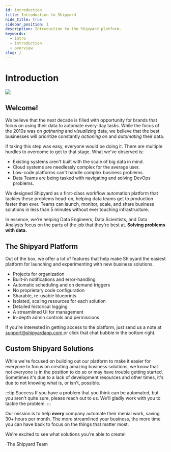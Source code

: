 ```yaml
---
id: introduction
title: Introduction to Shipyard
hide_title: true
sidebar_position: 1
description: Introduction to the Shipyard platform.
keywords:
  - intro
  - introduction
  - overview
slug: /
---
```


# Introduction

![](.gitbook/assets/logo-and-name-purple-1.png)

## Welcome!

We believe that the next decade is filled with opportunity for brands that focus on using their data to automate every-day tasks. While the focus of the 2010s was on _gathering_ and _visualizing_ data, we believe that the best businesses will prioritize constantly _actioning on_ and _automating_ their data.

If taking this step was easy, everyone would be doing it. There are multiple hurdles to overcome to get to that stage. What we've observed is:

- Existing systems aren't built with the scale of big data in mind.
- Cloud systems are needlessly complex for the average user.
- Low-code platforms can't handle complex business problems.
- Data Teams are being tasked with navigating and solving DevOps problems.

We designed Shipyard as a first-class workflow automation platform that tackles these problems head-on, helping data teams get to production faster than ever. Teams can launch, monitor, scale, and share business solutions in less than 5 minutes without ever touching infrastructure.

In essence, we're helping Data Engineers, Data Scientists, and Data Analysts focus on the parts of the job that they're best at. **Solving problems with data.**

## The Shipyard Platform

Out of the box, we offer a lot of features that help make Shipyard the easiest platform for launching and experimenting with new business solutions.

- Projects for organization
- Built-in notifications and error-handling
- Automatic scheduling and on demand triggers
- No proprietary code configuration
- Sharable, re-usable blueprints
- Isolated, scaling resources for each solution
- Detailed historical logging
- A streamlined UI for management
- In-depth admin controls and permissions

If you're interested in getting access to the platform, just send us a note at [support@shipyardapp.com ](mailto:support@shipyardapp.com)or click that chat bubble in the bottom right.

## Custom Shipyard Solutions

While we're focused on building out our platform to make it easier for everyone to focus on creating amazing business solutions, we know that not everyone is in the position to do so or may have trouble getting started. Sometimes it's due to a lack of development resources and other times, it's due to not knowing what is, or isn't, possible.

:::tip Success
If you have a problem that you think can be automated, but you aren't quite sure, please reach out to us. We'll gladly work with you to tackle the problem.
:::

Our mission is to help **every** company automate their menial work, saving 30+ hours per month. The more streamlined your business, the more time you can have back to focus on the things that matter most.

We're excited to see what solutions you're able to create!

-The Shipyard Team
